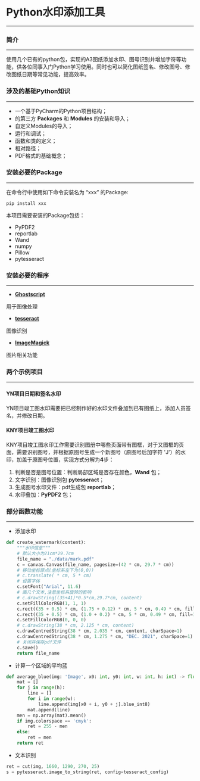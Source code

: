 # Python水印添加工具

--------------------------------------------------


### 简介

---------

使用几个已有的python包，实现的A3图纸添加水印、图号识别并增加字符等功能，供各位同事入门Python学习使用。同时也可以简化图纸签名、修改图号、修改图纸日期等常见功能，提高效率。



### 涉及的基础Python知识


----------

- 一个基于PyCharm的Python项目结构；
- 的第三方 **Packages** 和 **Modules** 的安装和导入；
- 自定义Modules的导入；
- 运行和调试；
- 函数和类的定义；
- 相对路径；
- PDF格式的基础概念；

### 安装必要的Package

------------

在命令行中使用如下命令安装名为 “xxx” 的Package:

    pip install xxx

本项目需要安装的Package包括：

- PyPDF2
- reportlab
- Wand
- numpy
- Pillow
- pytesseract

### 安装必要的程序

------------------------

- **[Ghostscript](https://github.com/ArtifexSoftware/ghostpdl-downloads/releases/download/gs9550/gs9550w32.exe)**

用于图像处理

- **[tesseract](https://digi.bib.uni-mannheim.de/tesseract/tesseract-ocr-w64-setup-v5.0.1.20220118.exe)**

图像识别

- **[ImageMagick](https://download.imagemagick.org/ImageMagick/download/binaries/ImageMagick-7.1.0-26-Q16-HDRI-x64-dll.exe)**

图片相关功能



### 两个示例项目

-----------

#### YN项目日期和签名水印

YN项目竣工图水印需要把已经制作好的水印文件叠加到已有图纸上，添加人员签名，并修改日期。


#### KNY项目竣工图水印

KNY项目竣工图水印工作需要识别图册中哪些页面带有图框，对于又图框的页面，需要识别图号，并根据原图号生成一个新图号（原图号后加字符  'J'）的水印，加盖于原图号位置，实现方式分解为**4**步：

1. 判断是否是图号位置：判断局部区域是否存在颜色，**Wand** 包；
2. 文字识别：图像识别包 **pytesseract**；
3. 生成图号水印文件：pdf生成包 **reportlab**；
4. 水印叠加：**PyPDF2** 包；



### 部分函数功能

---------

- 添加水印


```python
def create_watermark(content):
    """水印信息"""
    # 默认大小为21cm*29.7cm
    file_name = "./data/mark.pdf"
    c = canvas.Canvas(file_name, pagesize=(42 * cm, 29.7 * cm))
    # 移动坐标原点(坐标系左下为(0,0))
    # c.translate( * cm, 5 * cm)
    # 设置字体
    c.setFont("Arial", 11.6)
    # 画几个文本,注意坐标系旋转的影响
    # c.drawString((35+41)*0.5*cm,29.7*cm, content)
    c.setFillColorRGB(1, 1, 1)
    c.rect((35 + 0.5) * cm, (1.75 + 0.12) * cm, 5 * cm, 0.49 * cm, fill=1, stroke=0)
    c.rect((35 + 0.5) * cm, (1.0 + 0.2) * cm, 5 * cm, 0.49 * cm, fill=1, stroke=0)
    c.setFillColorRGB(0, 0, 0)
    # c.drawString(38 * cm, 2.125 * cm, content)
    c.drawCentredString(38 * cm, 2.035 * cm, content, charSpace=1)
    c.drawCentredString(38 * cm, 1.275 * cm, "DEC. 2021", charSpace=1)
    # 关闭并保存pdf文件
    c.save()
    return file_name
```

- 计算一个区域的平均蓝

```python
def average_blue(img: 'Image', x0: int, y0: int, w: int, h: int) -> float:
    mat = []
    for j in range(h):
        line = []
        for i in range(w):
            line.append(img[x0 + i, y0 + j].blue_int8)
        mat.append(line)
    men = np.array(mat).mean()
    if img.colorspace == 'cmyk':
        ret = 255 - men
    else:
        ret = men
    return ret
```

- 文本识别

```python
ret = cut(img, 1660, 1290, 270, 25)
s = pytesseract.image_to_string(ret, config=tesseract_config)
```
